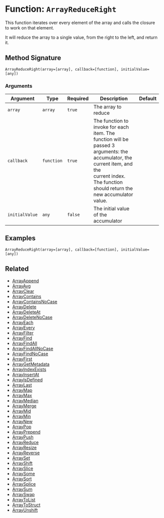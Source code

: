 [comment]: # (Note: This documentation is generated dynamically in the build process.  To modify the contents, change the javadoc on the _invoke method of the BIF class)

# Function: `ArrayReduceRight`

This function iterates over every element of the array and calls the closure to work on that element.

It will reduce the array to a single value,
 from the right to the left, and return it.

## Method Signature

```
ArrayReduceRight(array=[array], callback=[function], initialValue=[any])
```

### Arguments


| Argument | Type | Required | Description | Default |
|----------|------|----------|-------------|---------|
| `array` | `array` | `true` | The array to reduce |  |
| `callback` | `function` | `true` | The function to invoke for each item. The function will be passed 3 arguments: the accumulator, the current item, and the<br>                    current index. The function should return the new accumulator value. |  |
| `initialValue` | `any` | `false` | The initial value of the accumulator |  |

## Examples

```
ArrayReduceRight(array=[array], callback=[function], initialValue=[any])
```

## Related

  * [ArrayAppend](./ArrayAppend.md)
  * [ArrayAvg](./ArrayAvg.md)
  * [ArrayClear](./ArrayClear.md)
  * [ArrayContains](./ArrayContains.md)
  * [ArrayContainsNoCase](./ArrayContainsNoCase.md)
  * [ArrayDelete](./ArrayDelete.md)
  * [ArrayDeleteAt](./ArrayDeleteAt.md)
  * [ArrayDeleteNoCase](./ArrayDeleteNoCase.md)
  * [ArrayEach](./ArrayEach.md)
  * [ArrayEvery](./ArrayEvery.md)
  * [ArrayFilter](./ArrayFilter.md)
  * [ArrayFind](./ArrayFind.md)
  * [ArrayFindAll](./ArrayFindAll.md)
  * [ArrayFindAllNoCase](./ArrayFindAllNoCase.md)
  * [ArrayFindNoCase](./ArrayFindNoCase.md)
  * [ArrayFirst](./ArrayFirst.md)
  * [ArrayGetMetadata](./ArrayGetMetadata.md)
  * [ArrayIndexExists](./ArrayIndexExists.md)
  * [ArrayInsertAt](./ArrayInsertAt.md)
  * [ArrayIsDefined](./ArrayIsDefined.md)
  * [ArrayLast](./ArrayLast.md)
  * [ArrayMap](./ArrayMap.md)
  * [ArrayMax](./ArrayMax.md)
  * [ArrayMedian](./ArrayMedian.md)
  * [ArrayMerge](./ArrayMerge.md)
  * [ArrayMid](./ArrayMid.md)
  * [ArrayMin](./ArrayMin.md)
  * [ArrayNew](./ArrayNew.md)
  * [ArrayPop](./ArrayPop.md)
  * [ArrayPrepend](./ArrayPrepend.md)
  * [ArrayPush](./ArrayPush.md)
  * [ArrayReduce](./ArrayReduce.md)
  * [ArrayResize](./ArrayResize.md)
  * [ArrayReverse](./ArrayReverse.md)
  * [ArraySet](./ArraySet.md)
  * [ArrayShift](./ArrayShift.md)
  * [ArraySlice](./ArraySlice.md)
  * [ArraySome](./ArraySome.md)
  * [ArraySort](./ArraySort.md)
  * [ArraySplice](./ArraySplice.md)
  * [ArraySum](./ArraySum.md)
  * [ArraySwap](./ArraySwap.md)
  * [ArrayToList](./ArrayToList.md)
  * [ArrayToStruct](./ArrayToStruct.md)
  * [ArrayUnshift](./ArrayUnshift.md)
